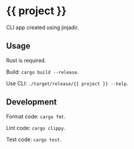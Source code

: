 # {{ project }}

CLI app created using jinjadir.

## Usage

Rust is required.

Build: `cargo build --release`.

Use CLI: `./target/release/{{ project }} --help`.

## Development

Format code: `cargo fmt`.

Lint code: `cargo clippy`.

Test code: `cargo test`.
